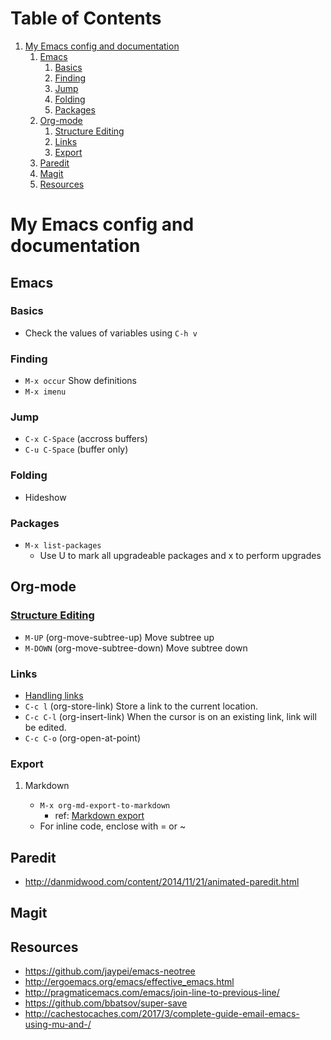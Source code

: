 
# Table of Contents

1.  [My Emacs config and documentation](#doc)
    1.  [Emacs](#emacs)
        1.  [Basics](#basics)
        2.  [Finding](#finding)
        3.  [Jump](#jump)
        4.  [Folding](#folding)
        5.  [Packages](#packages)
    2.  [Org-mode](#org-mode)
        1.  [Structure Editing](#structure-editing)
        2.  [Links](#links)
        3.  [Export](#export)
    3.  [Paredit](#paredit)
    4.  [Magit](#magit)
    5.  [Resources](#resources)


<a id="doc"></a>

# My Emacs config and documentation


<a id="emacs"></a>

## Emacs


<a id="basics"></a>

### Basics

-   Check the values of variables using `C-h v`


<a id="finding"></a>

### Finding

-   `M-x occur` Show definitions
-   `M-x imenu`


<a id="jump"></a>

### Jump

-   `C-x C-Space` (accross buffers)
-   `C-u C-Space` (buffer only)


<a id="folding"></a>

### Folding

-   Hideshow


<a id="packages"></a>

### Packages

-   `M-x list-packages`
    -   Use U to mark all upgradeable packages and x to perform upgrades


<a id="org-mode"></a>

## Org-mode


<a id="structure-editing"></a>

### [Structure Editing](https://orgmode.org/org.html#Structure-Editing)

-   `M-UP` (org-move-subtree-up) Move subtree up
-   `M-DOWN` (org-move-subtree-down) Move subtree down


<a id="links"></a>

### Links

-   [Handling links](https://orgmode.org/manual/Handling-links.html)
-   `C-c l` (org-store-link) Store a link to the current location.
-   `C-c C-l` (org-insert-link) When the cursor is on an existing link, link will be edited.
-   `C-c C-o` (org-open-at-point)


<a id="export"></a>

### Export

1.  Markdown

    -   `M-x org-md-export-to-markdown`
        -   ref: [Markdown export](https://orgmode.org/manual/Markdown-export.html)
    -   For inline code, enclose with = or ~


<a id="paredit"></a>

## Paredit

-   <http://danmidwood.com/content/2014/11/21/animated-paredit.html>


<a id="magit"></a>

## Magit


<a id="resources"></a>

## Resources

-   <https://github.com/jaypei/emacs-neotree>
-   <http://ergoemacs.org/emacs/effective_emacs.html>
-   <http://pragmaticemacs.com/emacs/join-line-to-previous-line/>
-   <https://github.com/bbatsov/super-save>
-   <http://cachestocaches.com/2017/3/complete-guide-email-emacs-using-mu-and-/>

